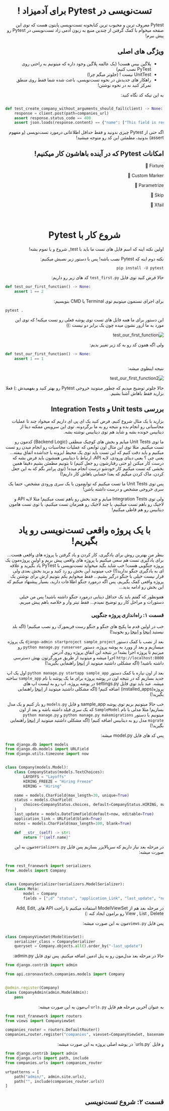 <div dir="rtl" align="center">

# تست‌نویسی در Pytest برای آدمیزاد !

</div>

<div dir="rtl" align="right">

Pytest معروف ترین و محبوب ترین کتابخونه تست‌نویسی پایتون هست که توی این صفحه میخوام با کمک گرفتن از چندین منبع به زبون
آدمی زاد تست‌نویسی در Pytest رو پیش ببرم!

## ویژگی های اصلی

- پلاگین بیس هست! (یک عالمه پلاگین وجود داره که میتونیم به راحتی روی PyTest نصب کنیم)
- UnitTest نیست ! (جلوتر میگم چرا)
- راهکار های جدیدش در نحوه تست‌نویسی، باعث شده شما فقط روی منطق تمرکز کنید نه در نحوه نوشتن!

به این تیکه کد نگاه کنید:

</div>

<div dir="ltr" align="left">

```python

def test_create_company_without_arguments_should_fail(client) -> None:
    response = client.post(path=companies_url)
    assert response.status_code == 400
    assert json.loads(response.content) == {"name": ["This field is required."]}

```

</div>

<div dir="rtl" align="right">

اگه حتی از Pytest چیزی ندونید و فقط حداقل اطلاعاتی درمورد تست‌نویسی (و مفهوم assert) بدونید، مطمئنن این کد رو متوجه
میشید!

## امکانات Pytest که در آینده باهاشون کار میکنیم!

Fixture 🔸

Custom Marker 🔸

Parametrize 🔸

Skip 🔸

Xfail 🔸

<br>

<div dir="rtl" align="center">

# شروع کار با Pytest

</div>

اولین نکته اینه که اسم فایل های تست ما باید با test_ شروع و یا تموم بشه!

نکته دوم اینه که Pytest نصب باشه! پس با دستور زیر نصبش میکنیم:

`pip install -U pytest`

حالا فرض کنید توی فایل `test_first.py` کد های زیر رو داریم:

</div>

<div dir="ltr" align="left">

```python
def test_our_first_function() -> None:
    assert 1 == 2
```

</div>
<div dir="rtl" align="right">

برای اجرای تستمون میتونیم توی Terminal یا CMD بنویسیم:


</div>

<div dir="ltr" align="left">

```
pytest .
```

</div>

<div dir="rtl" align="right">

این دستور برای ما همه فایل های تست توی پوشه فعلی رو تست میکنه! که توی این مورد به ما ارور نشون میده چون یک برابر دو
نیست :))

![](images/test_our_first_function.png "test_our_first_function")

ولی اگه همون کد رو به کد زیر تغییر بدیم:

</div>

<div dir="ltr" align="left">

```python
def test_our_first_function() -> None:
    assert 1 == 1
```

</div>
<div dir="rtl" align="right">


نتیجه اینطوی میشه:

![](images/test_our_first_function2.png "test_our_first_function2")

حالا جلوتر توضیح میدیم که چطور میتونید خروجی Pytest رو بهتر کنید و بفهمیدش :) فعلا بزارید فقط باهاش آشنا بشیم.

## بررسی Unit tests و Integration Tests

بزارید با یک مثال شروع کنیم. فرض کنید یک ای پی ای داریم که میخواد چند تا عملیات محاسباتی رو انجام بده و نتیجه رو به ما
برگردونه. توی این سرویس ممکنه دیتا از دیتابیس خونده بشه و شاید هم توی دیتابیس نوشته بشه.

ما توی Unit Tests میایم و بخش های کوچیک منطقی (Backend Logic) کدمون رو تست میکنیم. مثلا توی این مثال اون توابعی که
عملیات محاسبات رو انجام میدن رو تست میکنیم و باید دقت کنیم که این تست باید توی یک محیط ایزونه یا جداشده اتفاق بیفته...
یعنی چی ؟ یعنی دیتای ورودی، لایه API، ارتباط با دیتابیس همشون باید فرض بشه که درست کار میکنن (و حتی رفتارشون رو جعل
کنیم) تا بتونیم مطمئن بشیم دقیقا همین بخشی که تست میکنیم کار خودشو درست انجام میده!
(توی پرانتر بگم که به این جعل کردن، ماک کردن میگیم که بعدا حسابی باهاش کار داریم!)

پس توی Unit Tests ما تست میکنیم که توابع‌مون با یک سری ورودی مشخص، حتما یک سری خروجی مشخص و درست داشته باشن!

ولی توی Integration Tests میایم و چند بخش رو باهم تست میکنیم! مثلا لایه API و لاجیک رو باهم تست میکنیم، یا چند لاجیک رو
همزمان تست میکنیم، یا توی تست هامون دیتابیس رو هم قاطی میکنیم!


<div dir="rtl" align="center">

#  با یک پروژه واقعی تست‌نویسی رو یاد بگیریم!

</div>


بنظر من بهترین روش برای یادگیری، کار کردن و یاد گرفتن با پروژه های واقعی هست... برای یادگیری تست هم سعی میکنیم با پروژه
های واقعی پیش بریم و اولین پروژه‌مون یک پروژه جنگویی هست! خب شاید بگید میخواید تست‌نویسی با PyTest یاد بگیرید و علاقه ای
به یادگیری جنگو ندارید(!) خب میتونید این بخش رو رد کنید و برید بخش بعدی ولی قرار نیست خیلی با جنگو درگیر بشیم... فقط
میخوایم یکم بتونیم ازش برای نوشتن یک پروژه واقعی کمک بگیریم، پس اگه درمورد جنگو اطلاعات دارید، بسیار پیشنهاد میکنم که
این بخش رو ادامه بدید...

همونطور که گفتم باید یک حداقل دیتایی درمورد جنگو داشته باشید! پس من خیلی دستورات و مراحل کار رو توضیح نمیدم... فقط تیتر
وار و خلاصه باهم پیش میریم.

### قسمت ۱: راه‌اندازی پروژه جنگویی

خب در اولین قدم ما پکیج های جنگو و جنگو رست فریمورک رو نصب میکنیم! (اگه بلد
نیستید [اینجا](https://docs.djangoproject.com/en/4.1/topics/install/)
و [اینجا](https://www.django-rest-framework.org/tutorial/quickstart/) رو بخونید!)

بعد از نصب با کمک دستور `django-admin startproject sample_project` یک پروژه میسازیم و بعد از وورد به پوشه پروژه،
دستور `python manage.py runserver` رو میزنیم تا پروژه اجرا بشه! در نتیجه این اتفاق پروژه روی
آدرس `http://localhost:8000` اجرا میشه و میتونید از طریق مرورگرتون بهش دسترسی داشته باشید! (اگه مشکلی داشتید میتونید
از [اینجا](https://docs.djangoproject.com/en/4.1/intro/tutorial01/) راهنمایی بگیرید!)

بعد از اون نیازه با کمک دستور  `python manage.py startapp sample_app` اول یک اپ جدید بسازیم که در نتیجه اون در پوشه
پروژه برای ما یک پوشه با نام `sample_app` ساخته میشه. عبد باید توی فایل settings.py در پوشه پروژه، اپ رو به لیست اپ های
پروژه(installed_apps) اضافه کنیم! (اگه مشکلی داشتید میتونید
از [اینجا](https://docs.djangoproject.com/en/4.1/intro/tutorial02/) راهنمایی بگیرید!)

خب حالا میتونیم بریم توی پوشه sample_app و فایل `models.py` رو باز کنیم و یک مدل بسازیم! مثلا مدلی با نام `SampleModel`
که یک سری فیلد داشته باشه و بعد از اون میتونیم با دستور `python manage.py makemigrations` و `python manage.py migrate`
مدل رو به دیتابیس اضافه کنیم! (اگه مشکلی داشتید میتونید
از [اینجا](https://docs.djangoproject.com/en/4.1/intro/tutorial02/) راهنمایی بگیرید!)

پس کد های فایل model.py میشه:


</div>

<div dir="ltr" align="left">

```python
from django.db import models
from django.db.models import URLField
from django.utils.timezone import now


class Company(models.Model):
    class CompanyStatus(models.TextChoices):
        LAYOFFS = "Layoffs"
        HIRING_FREEZE = "Hiring Freeze"
        HIRING = "Hiring"

    name = models.CharField(max_length=30, unique=True)
    status = models.CharField(
        choices=CompanyStatus.choices, default=CompanyStatus.HIRING, max_length=30
    )
    last_update = models.DateTimeField(default=now, editable=True)
    application_link = URLField(blank=True)
    notes = models.CharField(max_length=100, blank=True)

    def __str__(self) -> str:
        return f"{self.name}"
```

</div>
<div dir="rtl" align="right">


در مرحله بعد نیاز داریم که سریالایزر بسازیم پس فایل `serializers.py`مون به این صورت میشه:


</div>

<div dir="ltr" align="left">

```python

from rest_franework import serializers
from .models import Company


class CompanySerializer(serializers.ModelSerializer):
    class Meta:
        model = Company
        fields = ["¡d" "status", "application_Link", "last_update", "notes"

```

</div>
<div dir="rtl" align="right">

در مرحله بعد هم از ModelViewSet استفاده میکنیم تا راحت API های Add, Edit, View , List , Delete رو برامون ایجاد کنه :)

پس فایل `views.py`مون به این صورت میشه:

</div>

<div dir="ltr" align="left">

```python

class CompanyViewSet(ModelVievSet):
    serializer_class = CompanySerializer
    queryset = Company.objects.all().order_by("-last_update")
```

</div>



<div dir="rtl" align="right">
حالا در مرحله بعد مدل‌مون رو به پنل ادمین اضافه میکنیم. پس توی فایل admin.py:
</div>

<div dir="ltr" align="left">

```python
from django.contrib import admin

from api.coronavstech.companies.models import Company


@admin.register(Company)
class CompanyAdmin(admin.ModelAdmin):
    pass

```

</div>



<div dir="rtl" align="right">

به عنوان آخرین مرحله هم فایل `urls.py` اپ‌مون به این صورت میشه:

</div>

<div dir="ltr" align="left">

```python
from rest_franework import routers
from views import CompanyiewSet

companies_router = routers.DefaultRouter()
companiesـrouter.register("companies", vievset=CompanyViewSet, basename="companies")

```

</div>

<div dir="rtl" align="right">
و فایل `urls.py` در پوشه اصلی پروژه به این صورت میشه:
</div>
<div dir="ltr" align="left">

```python
from django.contrib import adnin
from django.urls import path, include
from companies.urls import companies_router

urtpatterns = [
    path("admin/", admin.site.urls),
    path("", include(companies_router.urls))
]
```

</div>

<div dir="rtl" align="right">

## قسمت ۲: شروع تست‌نویسی

</div>

